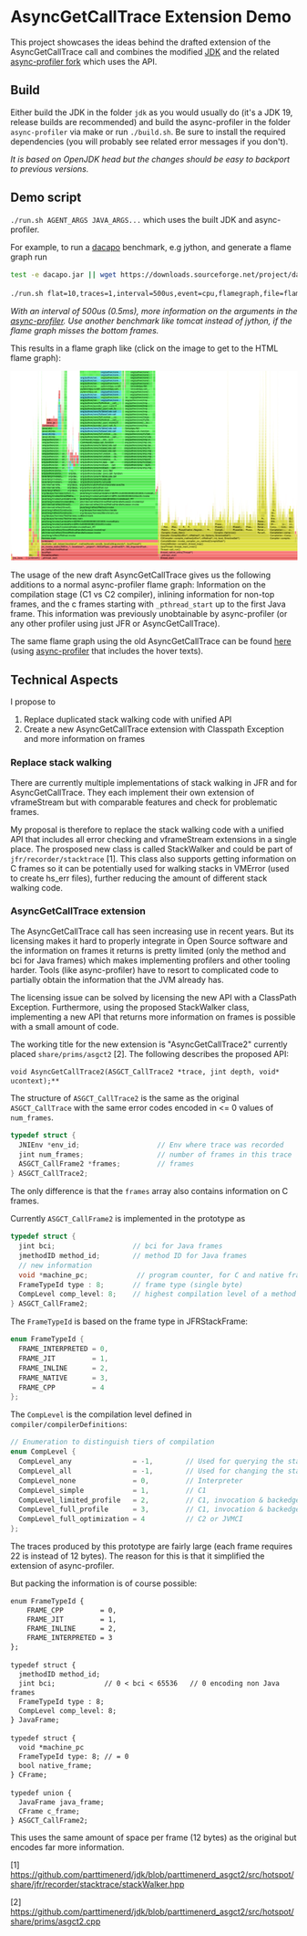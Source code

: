 # AsyncGetCallTrace Extension Demo

This project showcases the ideas behind the drafted extension of the AsyncGetCallTrace
call and combines the modified [JDK](https://github.com/parttimenerd/jdk/tree/parttimenerd_asgct2)
and the related [async-profiler fork](https://github.com/SAP/async-profiler/tree/parttimenerd_asgct2)
which uses the API.

## Build

Either build the JDK in the folder `jdk` as you would usually do
(it's a JDK 19, release builds are recommended) 
and build the async-profiler in the folder 
`async-profiler` via make or run `./build.sh`.
Be sure to install the required dependencies (you will probably
see related error messages if you don't).

*It is based on OpenJDK head but the changes should be easy to backport to previous versions.*

## Demo script

`./run.sh AGENT_ARGS JAVA_ARGS...` which uses the built JDK and async-profiler.

For example, to run a [dacapo](https://github.com/dacapobench/dacapobench) benchmark, e.g jython, and generate a flame graph run

```sh
test -e dacapo.jar || wget https://downloads.sourceforge.net/project/dacapobench/9.12-bach-MR1/dacapo-9.12-MR1-bach.jar -O dacapo.jar

./run.sh flat=10,traces=1,interval=500us,event=cpu,flamegraph,file=flame.html -jar dacapo.jar jython
```
*With an interval of 500us (0.5ms), more information on the arguments in the [async-profiler](https://github.com/SAP/async-profiler/tree/parttimenerd_asgct2).
Use another benchmark like tomcat instead of jython, if the flame graph misses the bottom frames.*

This results in a flame graph like (click on the image to get to the HTML flame graph):

[![Crop of the generated flame graph for jython dacapo benchmark](img/jython.png)](https://htmlpreview.github.io/?https://github.com/parttimenerd/asgct2-demo/blob/main/img/jython.html)

The usage of the new draft AsyncGetCallTrace gives us the following additions to a normal
async-profiler flame graph: Information on the compilation stage (C1 vs C2 compiler),
inlining information for non-top frames, and the c frames starting with `_pthread_start`
up to the first Java frame. This information was previously unobtainable by async-profiler
(or any other profiler using just JFR or AsyncGetCallTrace).

The same flame graph using the old AsyncGetCallTrace can be found [here](img/jython_old.png) 
(using [async-profiler](https://github.com/SAP/async-profiler/tree/distinguish_inlined_frames2)
that includes the hover texts).


## Technical Aspects 

I propose to

1. Replace duplicated stack walking code with unified API
3. Create a new AsyncGetCallTrace extension with Classpath Exception and more information on frames

### Replace stack walking

There are currently multiple implementations of stack walking in JFR and for AsyncGetCallTrace. 
They each implement their own extension of vframeStream but with comparable features
and check for problematic frames.

My proposal is therefore to replace the stack walking code with a unified API that
includes all error checking and vframeStream extensions in a single place.
The prosposed new class is called StackWalker and could be part of
`jfr/recorder/stacktrace` [1]. 
This class also supports getting information on C frames so it can be potentially
used for walking stacks in VMError (used to create hs_err files), further
reducing the amount of different stack walking code.

### AsyncGetCallTrace extension

The AsyncGetCallTrace call has seen increasing use in recent years.
But its licensing makes it hard to properly integrate in Open Source
software and the information on frames it returns is pretty limited 
(only the method and bci for Java frames) which makes implementing
profilers and other tooling harder. Tools (like async-profiler)
have to resort to complicated code to partially obtain the information
that the JVM already has.

The licensing issue can be solved by licensing the new API with
a ClassPath Exception. Furthermore, using the proposed StackWalker
class, implementing a new API that returns more information on frames
is possible with a small amount of code.

The working title for the new extension is "AsyncGetCallTrace2" 
currently placed `share/prims/asgct2` [2].
The following describes the proposed API:

```
void AsyncGetCallTrace2(ASGCT_CallTrace2 *trace, jint depth, void* ucontext);**
```

The structure of `ASGCT_CallTrace2` is the same as the original
`ASGCT_CallTrace` with the same error codes encoded in <= 0
values of `num_frames`.

```cpp
typedef struct {
  JNIEnv *env_id;                   // Env where trace was recorded
  jint num_frames;                  // number of frames in this trace
  ASGCT_CallFrame2 *frames;         // frames
} ASGCT_CallTrace2;
```

The only difference is that the `frames` array also contains
information on C frames.

Currently `ASGCT_CallFrame2` is implemented in the prototype as

```cpp
typedef struct {
  jint bci;                   // bci for Java frames
  jmethodID method_id;        // method ID for Java frames
  // new information
  void *machine_pc;            // program counter, for C and native frames (frames of native methods)
  FrameTypeId type : 8;       // frame type (single byte)
  CompLevel comp_level: 8;    // highest compilation level of a method related to a Java frame (one byte)
} ASGCT_CallFrame2;
```

The `FrameTypeId` is based on the frame type in JFRStackFrame:

```cpp
enum FrameTypeId {
  FRAME_INTERPRETED = 0,
  FRAME_JIT         = 1,
  FRAME_INLINE      = 2,
  FRAME_NATIVE      = 3,
  FRAME_CPP         = 4
};
```

The `CompLevel` is the compilation level defined in `compiler/compilerDefinitions`:

```cpp
// Enumeration to distinguish tiers of compilation
enum CompLevel {
  CompLevel_any               = -1,        // Used for querying the state
  CompLevel_all               = -1,        // Used for changing the state
  CompLevel_none              = 0,         // Interpreter
  CompLevel_simple            = 1,         // C1
  CompLevel_limited_profile   = 2,         // C1, invocation & backedge counters
  CompLevel_full_profile      = 3,         // C1, invocation & backedge counters + mdo
  CompLevel_full_optimization = 4          // C2 or JVMCI
};
```

The traces produced by this prototype are fairly large
(each frame requires 22 is instead of 12 bytes). The reason
for this is that it simplified the extension of async-profiler.

But packing the information is of course possible:

```
enum FrameTypeId {
    FRAME_CPP         = 0,
    FRAME_JIT         = 1,
    FRAME_INLINE      = 2,
    FRAME_INTERPRETED = 3
};

typedef struct {         
  jmethodID method_id;
  jint bci;            // 0 < bci < 65536   // 0 encoding non Java frames
  FrameTypeId type : 8;
  CompLevel comp_level: 8;
} JavaFrame;

typedef struct {
  void *machine_pc
  FrameTypeId type: 8; // = 0
  bool native_frame;
} CFrame;

typedef union {
  JavaFrame java_frame;
  CFrame c_frame;
} ASGCT_CallFrame2;
```

This uses the same amount of space per frame (12 bytes) as the original but encodes far more information.

[1] https://github.com/parttimenerd/jdk/blob/parttimenerd_asgct2/src/hotspot/share/jfr/recorder/stacktrace/stackWalker.hpp

[2] https://github.com/parttimenerd/jdk/blob/parttimenerd_asgct2/src/hotspot/share/prims/asgct2.cpp
